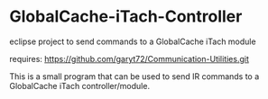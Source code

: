 # GlobalCache-iTach-Controller
eclipse project to send commands to a GlobalCache iTach module

requires: https://github.com/garyt72/Communication-Utilities.git

This is a small program that can be used to send IR commands to a GlobalCache iTach controller/module.  
